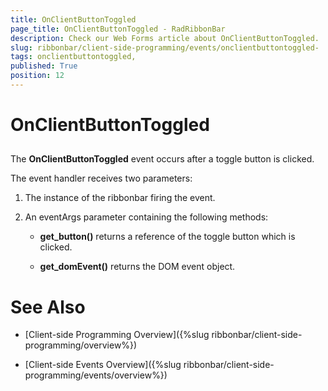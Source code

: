 ```yaml
---
title: OnClientButtonToggled 
page_title: OnClientButtonToggled - RadRibbonBar
description: Check our Web Forms article about OnClientButtonToggled.
slug: ribbonbar/client-side-programming/events/onclientbuttontoggled-
tags: onclientbuttontoggled,
published: True
position: 12
---
```


# OnClientButtonToggled 



## 

The **OnClientButtonToggled** event occurs after a toggle button is clicked.

The event handler receives two parameters:

1. The instance of the ribbonbar firing the event.

1. An eventArgs parameter containing the following methods:

	* **get_button()** returns a reference of the toggle button which is clicked.

	* **get_domEvent()** returns the DOM event object.

# See Also

 * [Client-side Programming Overview]({%slug ribbonbar/client-side-programming/overview%})

 * [Client-side Events Overview]({%slug ribbonbar/client-side-programming/events/overview%})
